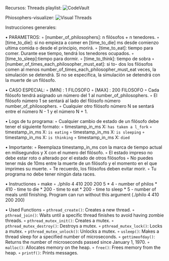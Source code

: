 Recursos:
Threads playlist: 
![CodeVault](https://www.youtube.com/watch?v=d9s_d28yJq0&list=PLfqABt5AS4FmuQf70psXrsMLEDQXNkLq2)

Phiosophers-visualizer:
![Visual Threads](https://nafuka11.github.io/philosophers-visualizer/)

Instrucciones generales:

• PARAMETROS:
◦ [number_of_philosophers]: n filósofos + n tenedores.
◦ [time_to_die]: si no empieza a comer en [time_to_die] ms
desde comienzo ultima comida o desde el principio, morirá.
◦ [time_to_eat]: tiempo para comer. Durante ese tiempo,
tendrá los tenedores ocupados.
◦ [time_to_sleep]:tiempo para dormir.
◦ [time_to_think]: tiempo de sobra
◦ [number_of_times_each_philosopher_must_eat]: si to-
dos los filósofos comen al menos number_of_times_each_philosopher_must_eat
veces, la simulación se detendrá. Si no se especifica, la simulación se detendrá
con la muerte de un filósofo.

• CASO ESPECIAL: 
◦ [MIN] :	1 FILOSOFO
◦ [MAX]	: 200 FILOSOFO
◦ Cada filósofo tendrá asignado un número del 1 al number_of_philosophers.
◦ El filósofo número 1 se sentará al lado del filósofo número number_of_philosophers.
◦ Cualquier otro filósofo número N se sentará entre el número N - 1 y el número N + 1.

• Logs de tu programa:
◦ Cualquier cambio de estado de un filósofo debe tener el siguiente formato:
◦ timestamp_in_ms X:  `has taken a l_fork`
◦ timestamp_in_ms X:  `is eating`
◦ timestamp_in_ms X:  `is sleeping`
◦ timestamp_in_ms X:  `is thinking`
◦ timestamp_in_ms X:  `died`

• Importante:
◦ Reemplaza timestamp_in_ms con la marca de tiempo actual en milisegundos
    y X con el numero del filósofo.
◦ El estado impreso no debe estar roto o alterado por el estado de otros filósofos
◦ No puedes tener más de 10ms entre la muerte de un filósofo y el momento en el que
    imprimes su muerte.
◦ Te recuerdo, los filósofos deben evitar morir.
◦ Tu programa no debe tener ningún data races.

• Instructiones
◦ make
◦ ./philo 4 410 200 200 5 
	* 4 - number of philos
	* 410 - time to die
	* 200 - time to eat
	* 200 - time to sleep
	* 5 - number of meals until finishing. Program can run without this argument (./philo 4 410 200 200)

• Used Functions
◦ `pthread_create()`: Creates a new thread.
◦ `pthread_join()`: Waits until a specific thread finishes to avoid having zombie threads.
◦ `pthread_mutex_init()`: Creates a mutex.
◦ `pthread_mutex_destroy()`: Destroys a mutex.
◦ `pthread_mutex_lock()`: Locks a mutex.
◦ `pthread_mutex_unlock()`: Unlocks a mutex.
◦ `usleep()`: Makes a thread sleep for a specified number of microseconds.
◦ `gettimeofday()`: Returns the number of microseconds passed since January 1, 1970.
◦ `malloc()`: Allocates memory on the heap.
◦ `free()`: Frees memory from the heap.
◦ `printf()`: Prints messages.
